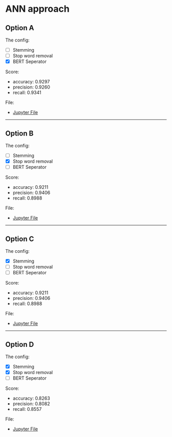 # ANN approach

## Option A

The config:
- [ ] Stemming
- [ ] Stop word removal
- [x] BERT Seperator

Score:
- accuracy: 0.9297 
- precision: 0.9260 
- recall: 0.9341

File:
- [Jupyter File](\Option_A\ANN_with_BERT_add_BERT_seperator.ipynb)

---

## Option B

The config:
- [ ] Stemming
- [x] Stop word removal
- [ ] BERT Seperator

Score:
- accuracy: 0.9211 
- precision: 0.9406 
- recall: 0.8988

File:
- [Jupyter File](\Option_B\ANN_with_BERT_with_Stop_word_removal.ipynb)

---

## Option C

The config:
- [x] Stemming
- [ ] Stop word removal
- [ ] BERT Seperator

Score:
- accuracy: 0.9211 
- precision: 0.9406
- recall: 0.8988

File:
- [Jupyter File](\Option_C\ANN_with_BERT_with_Stemming.ipynb)

---

## Option D

The config:
- [x] Stemming
- [x] Stop word removal
- [ ] BERT Seperator

Score:
- accuracy: 0.8263
- precision: 0.8082 
- recall: 0.8557

File:
- [Jupyter File](\Option_D\ANN_with_BERT_with_Stemming_and_stop_word_removal.ipynb)
